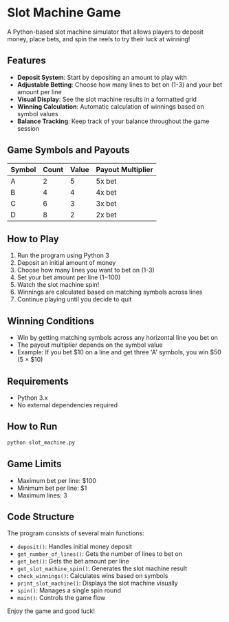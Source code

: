 # Slot Machine Game

A Python-based slot machine simulator that allows players to deposit money, place bets, and spin the reels to try their luck at winning!

## Features

- **Deposit System**: Start by depositing an amount to play with
- **Adjustable Betting**: Choose how many lines to bet on (1-3) and your bet amount per line
- **Visual Display**: See the slot machine results in a formatted grid
- **Winning Calculation**: Automatic calculation of winnings based on symbol values
- **Balance Tracking**: Keep track of your balance throughout the game session

## Game Symbols and Payouts

| Symbol | Count | Value | Payout Multiplier |
|--------|-------|-------|------------------|
| A      | 2     | 5     | 5x bet           |
| B      | 4     | 4     | 4x bet           |
| C      | 6     | 3     | 3x bet           |
| D      | 8     | 2     | 2x bet           |

## How to Play

1. Run the program using Python 3
2. Deposit an initial amount of money
3. Choose how many lines you want to bet on (1-3)
4. Set your bet amount per line ($1-$100)
5. Watch the slot machine spin!
6. Winnings are calculated based on matching symbols across lines
7. Continue playing until you decide to quit

## Winning Conditions

- Win by getting matching symbols across any horizontal line you bet on
- The payout multiplier depends on the symbol value
- Example: If you bet $10 on a line and get three 'A' symbols, you win $50 (5 × $10)

## Requirements

- Python 3.x
- No external dependencies required

## How to Run

```bash
python slot_machine.py
```

## Game Limits

- Maximum bet per line: $100
- Minimum bet per line: $1
- Maximum lines: 3

## Code Structure

The program consists of several main functions:

- `deposit()`: Handles initial money deposit
- `get_number_of_lines()`: Gets the number of lines to bet on
- `get_bet()`: Gets the bet amount per line
- `get_slot_machine_spin()`: Generates the slot machine result
- `check_winnings()`: Calculates wins based on symbols
- `print_slot_machine()`: Displays the slot machine visually
- `spin()`: Manages a single spin round
- `main()`: Controls the game flow

Enjoy the game and good luck!
